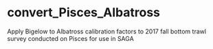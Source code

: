 # convert_Pisces_Albatross
Apply Bigelow to Albatross calibration factors to 2017 fall bottom trawl survey conducted on Pisces for use in SAGA
